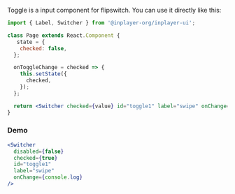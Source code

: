 Toggle is a input component for flipswitch. You can use it directly like this:

```jsx static
import { Label, Switcher } from '@inplayer-org/inplayer-ui';

class Page extends React.Component {
   state = {
    checked: false,
  };

  onToggleChange = checked => {
    this.setState({
      checked,
    });
  };

  return <Switcher checked={value} id="toggle1" label="swipe" onChange={this.onToggleChange} />
}
```

### Demo

```jsx
<Switcher
  disabled={false}
  checked={true}
  id="toggle1"
  label="swipe"
  onChange={console.log}
/>
```
